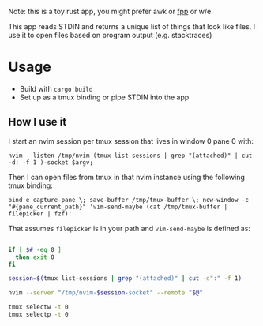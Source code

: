 Note: this is a toy rust app, you might prefer awk or [fpp](https://facebook.github.io/PathPicker/) or w/e.

This app reads STDIN and returns a unique list of things that look like files. I use it to open files based on program output (e.g. stacktraces)

# Usage

- Build with `cargo build`
- Set up as a tmux binding or pipe STDIN into the app

## How I use it

I start an nvim session per tmux session that lives in window 0 pane 0 with:

```
nvim --listen /tmp/nvim-(tmux list-sessions | grep "(attached)" | cut -d: -f 1 )-socket $argv;
```

Then I can open files from tmux in that nvim instance using the following tmux binding:

```
bind e capture-pane \; save-buffer /tmp/tmux-buffer \; new-window -c "#{pane_current_path}" 'vim-send-maybe (cat /tmp/tmux-buffer | filepicker | fzf)'
```

That assumes `filepicker` is in your path and `vim-send-maybe` is
defined as:

```bash

if [ $# -eq 0 ]
  then exit 0
fi

session=$(tmux list-sessions | grep "(attached)" | cut -d":" -f 1)

nvim --server "/tmp/nvim-$session-socket" --remote "$@"

tmux selectw -t 0
tmux selectp -t 0
```
